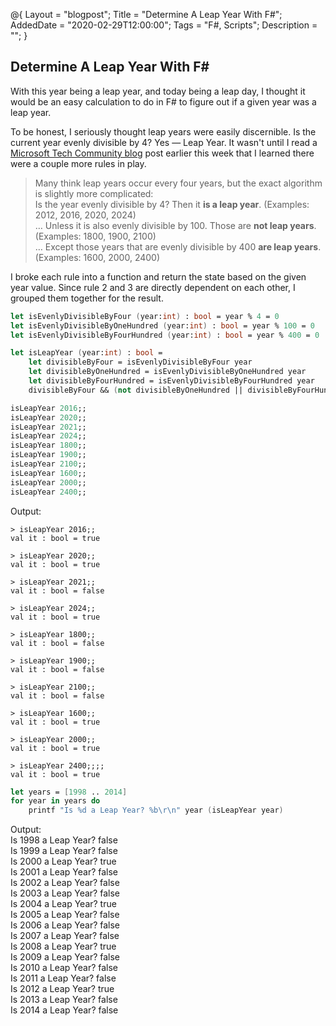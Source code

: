 @{
    Layout = "blogpost";
    Title = "Determine A Leap Year With F#";
    AddedDate = "2020-02-29T12:00:00";
    Tags = "F#, Scripts";
    Description = "";
 }
 
## Determine A Leap Year With F#

With this year being a leap year, and today being a leap day, I thought it would be an easy calculation to do in F# to figure out if a given year was a leap year.

To be honest, I seriously thought leap years were easily discernible. Is the current year evenly divisible by 4? Yes &mdash; Leap Year. It wasn't until I read a [Microsoft Tech Community blog](https://techcommunity.microsoft.com/t5/azure-developer-community-blog/it-s-2020-is-your-code-ready-for-leap-day/ba-p/1157279) post earlier this week that I learned there were a couple more rules in play.

>Many think leap years occur every four years, but the exact algorithm is slightly more complicated:  
>Is the year evenly divisible by 4? Then it **is a leap year**. (Examples: 2012, 2016, 2020, 2024)  
> … Unless it is also evenly divisible by 100. Those are **not leap years**. (Examples: 1800, 1900, 2100)  
> … Except those years that are evenly divisible by 400 **are leap years**. (Examples: 1600, 2000, 2400)  

I broke each rule into a function and return the state based on the given year value. Since rule 2 and 3 are directly dependent on each other, I grouped them together for the result.

```fsharp
let isEvenlyDivisibleByFour (year:int) : bool = year % 4 = 0
let isEvenlyDivisibleByOneHundred (year:int) : bool = year % 100 = 0
let isEvenlyDivisibleByFourHundred (year:int) : bool = year % 400 = 0

let isLeapYear (year:int) : bool =
    let divisibleByFour = isEvenlyDivisibleByFour year
    let divisibleByOneHundred = isEvenlyDivisibleByOneHundred year
    let divisibleByFourHundred = isEvenlyDivisibleByFourHundred year
    divisibleByFour && (not divisibleByOneHundred || divisibleByFourHundred)

isLeapYear 2016;;
isLeapYear 2020;;
isLeapYear 2021;;
isLeapYear 2024;;
isLeapYear 1800;;
isLeapYear 1900;;
isLeapYear 2100;;
isLeapYear 1600;;
isLeapYear 2000;;
isLeapYear 2400;;
```

Output:
```
> isLeapYear 2016;;
val it : bool = true

> isLeapYear 2020;;
val it : bool = true

> isLeapYear 2021;;
val it : bool = false

> isLeapYear 2024;;
val it : bool = true

> isLeapYear 1800;;
val it : bool = false

> isLeapYear 1900;;
val it : bool = false

> isLeapYear 2100;;
val it : bool = false

> isLeapYear 1600;;
val it : bool = true

> isLeapYear 2000;;
val it : bool = true

> isLeapYear 2400;;;;
val it : bool = true
```

```fsharp
let years = [1998 .. 2014]
for year in years do
    printf "Is %d a Leap Year? %b\r\n" year (isLeapYear year)
```

Output:  
Is 1998 a Leap Year? false  
Is 1999 a Leap Year? false  
Is 2000 a Leap Year? true  
Is 2001 a Leap Year? false  
Is 2002 a Leap Year? false  
Is 2003 a Leap Year? false  
Is 2004 a Leap Year? true  
Is 2005 a Leap Year? false  
Is 2006 a Leap Year? false  
Is 2007 a Leap Year? false  
Is 2008 a Leap Year? true  
Is 2009 a Leap Year? false  
Is 2010 a Leap Year? false  
Is 2011 a Leap Year? false  
Is 2012 a Leap Year? true  
Is 2013 a Leap Year? false  
Is 2014 a Leap Year? false  
